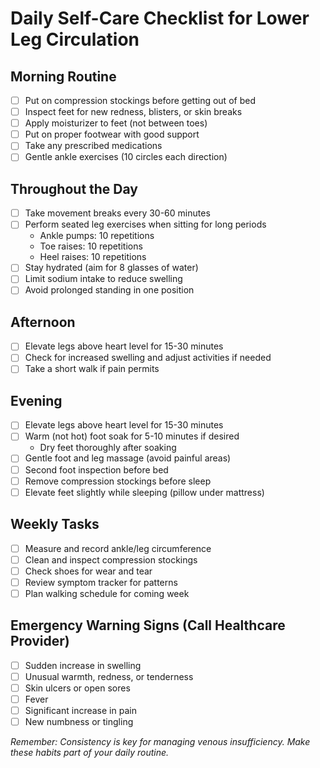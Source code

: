 # Daily Self-Care Checklist for Lower Leg Circulation

## Morning Routine
- [ ] Put on compression stockings before getting out of bed
- [ ] Inspect feet for new redness, blisters, or skin breaks
- [ ] Apply moisturizer to feet (not between toes)
- [ ] Put on proper footwear with good support
- [ ] Take any prescribed medications
- [ ] Gentle ankle exercises (10 circles each direction)

## Throughout the Day
- [ ] Take movement breaks every 30-60 minutes
- [ ] Perform seated leg exercises when sitting for long periods
  * Ankle pumps: 10 repetitions
  * Toe raises: 10 repetitions
  * Heel raises: 10 repetitions
- [ ] Stay hydrated (aim for 8 glasses of water)
- [ ] Limit sodium intake to reduce swelling
- [ ] Avoid prolonged standing in one position

## Afternoon
- [ ] Elevate legs above heart level for 15-30 minutes
- [ ] Check for increased swelling and adjust activities if needed
- [ ] Take a short walk if pain permits

## Evening
- [ ] Elevate legs above heart level for 15-30 minutes
- [ ] Warm (not hot) foot soak for 5-10 minutes if desired
  * Dry feet thoroughly after soaking
- [ ] Gentle foot and leg massage (avoid painful areas)
- [ ] Second foot inspection before bed
- [ ] Remove compression stockings before sleep
- [ ] Elevate feet slightly while sleeping (pillow under mattress)

## Weekly Tasks
- [ ] Measure and record ankle/leg circumference
- [ ] Clean and inspect compression stockings
- [ ] Check shoes for wear and tear
- [ ] Review symptom tracker for patterns
- [ ] Plan walking schedule for coming week

## Emergency Warning Signs (Call Healthcare Provider)
- [ ] Sudden increase in swelling
- [ ] Unusual warmth, redness, or tenderness
- [ ] Skin ulcers or open sores
- [ ] Fever
- [ ] Significant increase in pain
- [ ] New numbness or tingling

*Remember: Consistency is key for managing venous insufficiency. Make these habits part of your daily routine.*